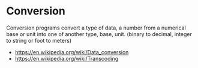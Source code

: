 # Conversion

Conversion programs convert a type of data, a number from a numerical base or unit into one of another type, base, unit.
(binary to decimal, integer to string or foot to meters)

* <https://en.wikipedia.org/wiki/Data_conversion>
* <https://en.wikipedia.org/wiki/Transcoding>
